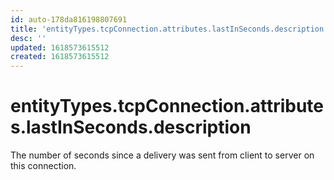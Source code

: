 ```yaml
---
id: auto-178da816198807691
title: 'entityTypes.tcpConnection.attributes.lastInSeconds.description'
desc: ''
updated: 1618573615512
created: 1618573615512
---
```

# entityTypes.tcpConnection.attributes.lastInSeconds.description

The number of seconds since a delivery was sent from client to server on this connection.